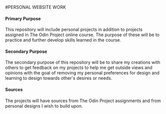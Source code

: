 #PERSONAL WEBSITE WORK

#### Primary Purpose

This repository will include personal projects in addition to projects
assigned in The Odin Project online course. The purpose of these will
be to practice and further develop skills learned in the course.

#### Secondary Purpose

The secondary purpose of this repository will be to share my creations
with others to get feedback on my projects to help me get outside views
and opinions with the goal of removing my personal preferences for
design and learning to design towards other's desires or needs.

#### Sources

The projects will have sources from The Odin Project assignments and
from personal designs I wish to build upon.